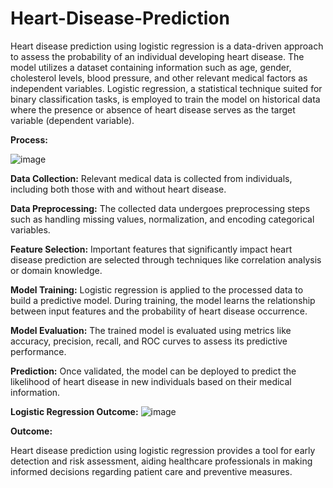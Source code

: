 # Heart-Disease-Prediction

Heart disease prediction using logistic regression is a data-driven approach to assess the probability of an individual developing heart disease. The model utilizes a dataset containing information such as age, gender, cholesterol levels, blood pressure, and other relevant medical factors as independent variables. Logistic regression, a statistical technique suited for binary classification tasks, is employed to train the model on historical data where the presence or absence of heart disease serves as the target variable (dependent variable).

**Process:**

![image](https://github.com/user-attachments/assets/550fd926-4796-4689-9da8-30b632376df2)


**Data Collection:** Relevant medical data is collected from individuals, including both those with and without heart disease.

**Data Preprocessing:** The collected data undergoes preprocessing steps such as handling missing values, normalization, and encoding categorical variables.

**Feature Selection:** Important features that significantly impact heart disease prediction are selected through techniques like correlation analysis or domain knowledge.

**Model Training:** Logistic regression is applied to the processed data to build a predictive model. During training, the model learns the relationship between input features and the probability of heart disease occurrence.

**Model Evaluation:** The trained model is evaluated using metrics like accuracy, precision, recall, and ROC curves to assess its predictive performance.

**Prediction:** Once validated, the model can be deployed to predict the likelihood of heart disease in new individuals based on their medical information.


**Logistic Regression Outcome:**
![image](https://github.com/user-attachments/assets/83dec2ba-8eb4-4c82-8235-2e9aa85e95a4)


**Outcome:**

Heart disease prediction using logistic regression provides a tool for early detection and risk assessment, aiding healthcare professionals in making informed decisions regarding patient care and preventive measures.


